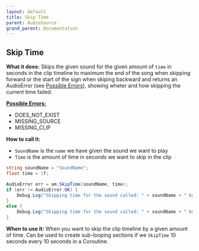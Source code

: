 ```yaml
---
layout: default
title: Skip Time
parent: AudioSource
grand_parent: Documentation
---
```


## Skip Time
**What it does:**
Skips the given sound for the given amount of ```time``` in seconds in the clip timeline to maximum the end of the song when skipping forward or the start of the sign when skiping backward
and returns an AudioError (see [Possible Errors](https://mathewhdyt.github.io/Unity-Audio-Manager/docs/documentation/index/#possible-errors)), showing wheter and how skipping the current time failed.

[**Possible Errors:**](https://mathewhdyt.github.io/Unity-Audio-Manager/docs/documentation/index/#possible-errors)
- DOES_NOT_EXIST
- MISSING_SOURCE
- MISSING_CLIP

**How to call it:**
- ```SoundName``` is the ```name``` we have given the sound we want to play
- ```Time``` is the amount of time in seconds we want to skip in the clip

```csharp
string soundName = "SoundName";
float time = 1f;

AudioError err = am.SkipTime(soundName, time);
if (err != AudioError.OK) {
    Debug.Log("Skipping time for the sound called: " + soundName + " by the value: " + time.ToString("0.00") + " failed with error id: " + err);
}
else {
    Debug.Log("Skipping time for the sound called: " + soundName + " by the value: " + time.ToString("0.00") + " succesfull");
}
```

**When to use it:**
When you want to skip the clip timeline by a given amount of time. Can be used to create sub-looping sections if we ```SkipTime``` 10 seconds every 10 seconds in a Coroutine.
